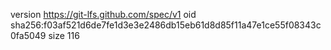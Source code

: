 version https://git-lfs.github.com/spec/v1
oid sha256:f03af521d6de7fe1d3e3e2486db15eb61d8d85f11a47e1ce55f08343c0fa5049
size 116
